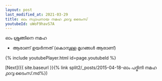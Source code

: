 ```yaml
---
layout: post
last_modified_at: 2021-03-29
title: ഓം സ്വാപനായ നമഹ ൧൦൮ ടൈംസ്
youtubeId: uWoF9havS7A
---
```

 
 
 ഓം ശ്രുങ്ങിനെ നമഹ 
 
 -  ആരാണ് ഉയർന്നത് (കൊമ്പുള്ള മൃഗങ്ങൾ ആരാണ്) 
 
  
 
  
 
 
 
 
 
 


{% include youtubePlayer.html id=page.youtubeId %}
 
[Next]({{ site.baseurl }}{% link  split2/_posts/2015-04-18-ഓം പദ്മിനി നമഹ ൧൦൮ ടൈംസ്.md%})
 
